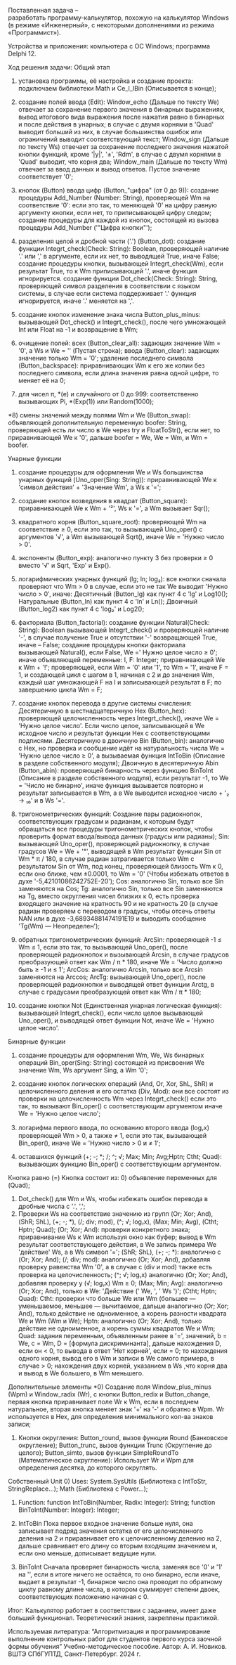 Поставленная задача –  
разработать программу-калькулятор, похожую на калькулятор Windows (в режиме «Инженерный», с некоторыми дополнениями из режима «Программист»). 

Устройства и приложения:
компьютера с ОС Windows; 
программа Delphi 12. 

Ход решения задачи: 
Общий этап 
1) установка программы, её настройка и создание проекта: 
подключаем библиотеки Math и Ce_l_lBin (Описывается в конце); 

2) создание полей ввода (Edit): 
Window_echo (Дальше по тексту We) 
отвечает за сохранение первого значения в бинарных выражениях, вывод итогового вида выражения после нажатия равно в бинарных и после действия в унарных; в случае с двумя корнями в 'Quad' выводит больший из них, в случае большинства ошибок или ограничений выводит соответствующий текст; 
Window_sign (Дальше по тексту Ws) 
отвечает за сохранение последнего значения нажатой кнопки функций, кроме '|y|', '±', 'Rdm', в случае с двумя корнями в 'Quad' выводит, что корня два; 
Window_main (Дальше по тексту Wm) 
отвечает за ввод данных и вывод ответов. Пустое значение соответствует '0'; 

3) кнопок (Button) ввода цифр (Button_"цифра" (от 0 до 9)): 
создание процедуры Add_Number (Number: String), 
проверяющей Wm на соответствие '0': если это так, то меняющей '0' на цифру равную аргументу кнопки, если нет, то приписывающей цифру следом; 
создание процедуры для каждой из кнопок, 
состоящей из вызова процедуры Add_Number ('"Цифра кнопки"'); 

4) разделения целой и дробной части ('.') (Button_dot): 
создание функции Integrt_check(Check: String): Boolean, 
проверяющей наличие '.' или ',' в аргументе, если их нет, то выводящей True, иначе False; 
создание процедуры кнопки, 
вызывающей Integrt_check(Wm), если результат True, то к Wm приписывающей '.', иначе функция игнорируется. 
создание функции Dot_check(Check: String): String, 
проверяющей символ разделения в соответствии с языком системы, в случае если система поддерживает '.' функция игнорируется, иначе '.' меняется на ','. 

5) создание кнопок изменение знака числа Button_plus_minus: 
вызывающей Dot_check() и Integrt_check(), после чего умножающей Int или Float на -1 и возвращение в Wm; 

6) очищение полей: 
всех (Button_clear_all): 
задающих значение Wm = '0', а Ws и We = '' (Пустая строка); 
ввода (Button_clear): 
задающих значение только Wm = '0'; 
удаление последнего символа (Button_backspace): 
приравнивающих Wm к его же копии без последнего символа, если длина значения равна одной цифре, то меняет её на 0; 

7) для чисел π, *(e) и случайного от 0 до 999: 
соответственно вызывающих Pi, *(Exp(1)) или Random(1000); 

*8) смены значений между полями Wm и We (Button_swap): 
объявляющей дополнительную переменную boofer: String, проверяющей есть ли число в We через try и FloatToStr(), если нет, то приравнивающей We к '0', дальше boofer = We, We = Wm, и Wm = boofer. 



Унарные функции 
1) создание процедуры для оформления We и Ws большинства унарных функций (Uno_oper(Sing: String)): 
приравнивающей We к 'символ действия' + 'Значение Wm', а Ws к '='; 

2) создание кнопок возведения в квадрат (Button_square): 
приравнивающей We к Wm + '²', Ws к '=', а Wm вызывает Sqr(); 

3) квадратного корня (Button_square_root): 
проверяющей Wm на соответствие ≥ 0, если это так, то вызывающей Uno_oper() с аргументов '√', а Wm вызывающей Sqrt(), иначе We = 'Нужно число > 0'. 

4) экспоненты (Button_exp): 
аналогично пункту 3 без проверки ≥ 0 вместо '√' и Sqrt, 'Exp' и Exp(). 

5) логарифмических унарных функций (lg; ln; log₂): 
все кнопки сначала проверяют что Wm > 0 в случае, если это не так We выводит 'Нужно число > 0', иначе: 
Десятичный (Button_lg) как пункт 4 с  'lg' и Log10(); 
Натуральные (Button_ln) как пункт 4 с  'ln' и Ln(); 
Двоичный (Button_log2) как пункт 4 с  'log₂' и Log2(); 

6) факториала (Button_factorial): 
создание функции Natural(Check: String): Boolean 
вызывающей Integrt_check() и проверяющей наличие '-', в случае получение True и отсутствии '-' возвращающей True, иначе – False; 
создание процедуры кнопки факториала   
вызывающей Natural(), если False, We  =' Нужно целое число ≥ 0'; иначе объявляющей переменные: I, F: Integer; приравнивающей We к Wm + '!'; проверяющей, если Wm = '0' или '1', то Wm =  '1', иначе F = 1, и создающей цикл с шагом в 1, начиная с 2 и до значения Wm, каждый шаг умножающей F на I и записывающей результат в F; по завершению цикла Wm = F; 

7) создание кнопок перевода в другие системы счисления: 
Десятеричную в шестнадцатеричную Hex (Button_hex): 
проверяющей целочисленность через Integrt_check(), иначе We = 'Нужно целое число'. Если число целое, записывающей в We исходное число и результат функции Hex с соответствующими подписями. 
Десятеричную в двоичную Bin (Button_bin): 
аналогично с Hex, но проверка и сообщение идёт на натуральность числа We = 'Нужно целое число ≥ 0', а вызываемая функция IntToBin (Описание в разделе собственного модуля); 
Двоичную в десятеричную Abin (Button_abin): 
проверяющей бинарность через функцию BinToInt (Описание в разделе собственного модуля), если результат -1, то We = 'Число не бинарно', иначе функция вызывается повторно и результат записывается в Wm, а в We выводится исходное число + '₂ -> ₁₀' и в Ws '='. 

8) тригонометрических функций: 
Создание пары радиокнопок, соответствующих градусам и радианам, 
к которым будут обращаться все процедуры тригонометрических кнопок, чтобы проверить формат ввода/вывода данных (градусы или радианы); 
Sin: 
вызывающей Uno_oper(), проверяющей радиокнопку, в случае градусов We = We + '°', выводящей в Wm результат функции Sin от Wm * π / 180, в случае радиан затрагивается только Wm с результатом Sin от Wm, под конец, проверяющей близость Wm к 0, если оно ближе, чем ±0.0001, то Wm = '0' (Чтобы избежать ответов в духе '-5,42101086242752E-20'); 
Cos: 
аналогично Sin, только все Sin заменяются на Cos; 
Tg: 
аналогично Sin, только все Sin заменяются на Tg, вместо округления чисел близких к 0, есть проверка входящего значение на кратность 90 и не кратность 20 (в случае радиан проверяем с переводом в градусы, чтобы отсечь ответы NAN или в духе -3,68934881474191E19 и выводить сообщение  'Tg(Wm)  — Неопределен'); 

9) обратных тригонометрических функций: 
ArcSin: 
проверяющей -1 ≤ Wm ≤ 1, если это так, то вызывающей Uno_oper(), после проверяющей радиокнопок и вызывающей Arcsin, в случае градусов преобразующей ответ как Wm / π * 180, иначе We = 'Число должно быть ≥ -1 и ≤ 1'; 
ArcCos: 
аналогично Arcsin, только все Arcsin заменяются на Arccos; 
ArcTg: 
вызывающей Uno_oper(), после проверяющей радиокнопки и выводящей ответ функции Arctg, в случае с градусами преобразующей ответ как Wm / π * 180;  

10) создание кнопки Not (Единственная унарная логическая функция): 
вызывающей Integrt_check(), если число целое вызывающей Uno_oper(), и выводящей ответ функции Not, иначе We = 'Нужно целое число'. 



Бинарные функции 
1) создание процедуры для оформления Wm, We, Ws бинарных операций 
Bin_oper(Sing: String) 
состоящей из присвоения We значение Wm, Ws аргумент Sing, а Wm '0'; 

2) создание кнопок логических операций (And, Or, Xor, ShL, ShR) и целочисленного деления и его остатка (Div, Mod): 
они все состоят из проверки на целочисленность Wm через Integrt_check() если это так, то вызывают Bin_oper() с соответствующим аргументом иначе We = 'Нужно целое число'; 

3) логарифма первого ввода, по основанию второго ввода (logᵧx) 
проверяющей Wm > 0, а также ≠ 1, если это так, вызывающей Bin_oper(), иначе We = 'Нужно число > 0 и ≠ 1'; 

4) оставшихся функций (+; -; *; /; ^; √; Max; Min; Avg;Hptn; Ctht; Quad): 
вызывающих функцию Bin_oper() с соответствующим аргументом. 



Кнопка равно (=) 
Кнопка состоит из: 
0) объявление переменных для (Quad); 
1) Dot_check() для Wm и Ws, чтобы избежать ошибок перевода в дробные числа с '.', ','; 
2) Проверки Ws на соответствие значению из групп (Or; Xor; And), (ShR; ShL), (+; -; *), (/; div; mod), (^; √; logᵧx), (Max; Min; Avg), (Ctht; Hptn; Quad); 
(Or; Xor; And): 
проверки конкретного знака; приравнивание Ws к Wm используя окно как буфер; вывод в Wm результат соответствующего действия, в We запись примера We 'действие' Ws, а в Ws символ '='; 
(ShR; ShL), (+; -; *): 
аналогично с (Or; Xor; And); 
(/; div; mod): 
аналогично (Or; Xor; And), добавляя проверку равенства Wm '0', а в случае с (div и mod) также есть проверка на целочисленность; 
(^; √; logᵧx) 
аналогично (Or; Xor; And), добавляя проверку у (√; logᵧx) Wm ≥ 0; 
(Max; Min; Avg): 
аналогично (Or; Xor; And), только в We: 'Действие (' We, ', ' Ws ')'; 
(Ctht; Hptn; Quad): 
Ctht: проверки что больше We или Wm (большее — уменьшаемое, меньшее — вычитаемое, дальше аналогично (Or; Xor; And), только действие не одноименное, а корень разности квадрата We и Wm (Wm и We); 
Hptn: аналогично (Or; Xor; And), только действие не одноименное, а корень суммы квадратов We и Wm; 
Quad: задания переменным, объявленным ранее в '=', значений, b = We, c = Wm, D = [формула дискриминанта], дальше нахождения D, если он < 0, то вывода в ответ 'Нет корней', если = 0; то нахождения одного корня, вывод его в Wm и записи в We самого примера, в случае > 0; нахождения двух корней, указанием в Ws ,что корня два и вывод в We большего, в Wm меньшего. 



Дополнительные элементы 
*0) Создание поля Window_plus_minus (Wpm) и Window_radix (Wr), с кнопки Button_redix и Button_change, первая кнопка приравнивает поле Wr к Wm, если в последнем натуральное, вторая кнопка меняет знак '+' на '-' и обратно в Wpm. Wr используется в Hex, для определения минимального кол-ва знаков записи; 

1) Кнопки округления: 
Button_round, вызов функции Round (Банковское округление); 
Button_trunc, вызов функции Trunc (Округление до целого); 
Button_simto, вызов функции SimpleRoundTo (Математическое округление): 
Использует Wr и Wpm для определения десятка, до которого округлять. 



Собственный Unit 
0) Uses: 
System.SysUtils (Библиотека с IntToStr, StringReplace...); 
Math (Библиотека с Power...); 

1) Function: 
function IntToBin(Number, Radix: Integer): String; 
function BinToInt(Number: Integer): Integer; 

2) IntToBin
Пока первое входное значение больше нуля, она записывает подряд значения остатка от его целочисленного деления на 2 и приравнивает его к целочисленному делению на 2, дальше сравнивает его длину со вторым входящим значением и, если оно меньше, дописывает ведущие нули. 

3) BinToInt 
Сначала проверяет бинарность числа, заменяя все '0' и '1' на '', если в итоге ничего не остаётся, то оно бинарно, если иначе, выдает в результат -1, бинарное число она проводит по обратному циклу равному длине числа, в котором суммирует степени двоек, соответствующих положению начиная с 0.   



Итог: 
Калькулятор работает в соответствии с заданием, имеет даже больший функционал. Теоретический знания, закреплены практикой.



Используемая литература: 
“Алгоритмизация и программирование выполнение контрольных работ для студентов первого курса заочной формы обучения” 
Учебно-методическое пособие. 
Автор: А. И. Новиков. 
ВШТЭ СПбГУПТД, Санкт-Петербург. 2024 г.
